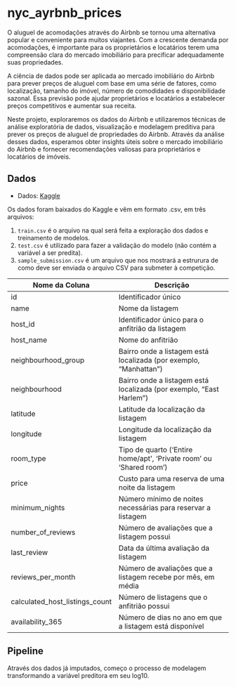 
<!-- README.md is generated from README.Rmd. Please edit that file -->

# nyc_ayrbnb_prices

O aluguel de acomodações através do Airbnb se tornou uma alternativa
popular e conveniente para muitos viajantes. Com a crescente demanda por
acomodações, é importante para os proprietários e locatários terem uma
compreensão clara do mercado imobiliário para precificar adequadamente
suas propriedades.

A ciência de dados pode ser aplicada ao mercado imobiliário do Airbnb
para prever preços de aluguel com base em uma série de fatores, como
localização, tamanho do imóvel, número de comodidades e disponibilidade
sazonal. Essa previsão pode ajudar proprietários e locatários a
estabelecer preços competitivos e aumentar sua receita.

Neste projeto, exploraremos os dados do Airbnb e utilizaremos técnicas
de análise exploratória de dados, visualização e modelagem preditiva
para prever os preços de aluguel de propriedades do Airbnb. Através da
análise desses dados, esperamos obter insights úteis sobre o mercado
imobiliário do Airbnb e fornecer recomendações valiosas para
proprietários e locatários de imóveis.

## Dados

- Dados: [Kaggle](https://www.kaggle.com/c/sliced-s01e05-WXx7h8/data)

Os dados foram baixados do Kaggle e vêm em formato .csv, em três
arquivos:  
1. `train.csv` é o arquivo na qual será feita a exploração dos dados e
treinamento de modelos.  
2. `test.csv` é utilizado para fazer a validação do modelo (não contém a
variável a ser predita).  
3. `sample_submission.csv` é um arquivo que nos mostrará a estrurura de
como deve ser enviada o arquivo CSV para submeter à competição.

| Nome da Coluna                 | Descrição                                                           |
|--------------------------------|---------------------------------------------------------------------|
| id                             | Identificador único                                                 |
| name                           | Nome da listagem                                                    |
| host_id                        | Identificador único para o anfitrião da listagem                    |
| host_name                      | Nome do anfitrião                                                   |
| neighbourhood_group            | Bairro onde a listagem está localizada (por exemplo, “Manhattan”)   |
| neighbourhood                  | Bairro onde a listagem está localizada (por exemplo, “East Harlem”) |
| latitude                       | Latitude da localização da listagem                                 |
| longitude                      | Longitude da localização da listagem                                |
| room_type                      | Tipo de quarto (‘Entire home/apt’, ‘Private room’ ou ‘Shared room’) |
| price                          | Custo para uma reserva de uma noite da listagem                     |
| minimum_nights                 | Número mínimo de noites necessárias para reservar a listagem        |
| number_of_reviews              | Número de avaliações que a listagem possui                          |
| last_review                    | Data da última avaliação da listagem                                |
| reviews_per_month              | Número de avaliações que a listagem recebe por mês, em média        |
| calculated_host_listings_count | Número de listagens que o anfitrião possui                          |
| availability_365               | Número de dias no ano em que a listagem está disponível             |

## Pipeline

Através dos dados já imputados, começo o processo de modelagem
transformando a variável preditora em seu log10.

<!-- badges: start -->
<!-- badges: end -->
